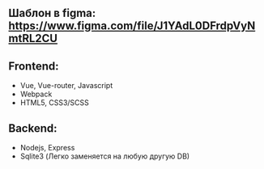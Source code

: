 ## Шаблон в figma: https://www.figma.com/file/J1YAdL0DFrdpVyNmtRL2CU

## Frontend:
* Vue, Vue-router, Javascript
* Webpack
* HTML5, CSS3/SCSS

## Backend:
* Nodejs, Express
* Sqlite3 (Легко заменяется на любую другую DB)
